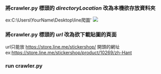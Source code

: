 ### 將crawler.py 標頭的 *directoryLocation* 改為本機欲存放資料夾 
 
ex:C:\Users\YourName\Desktop\line爬圖' 
![](https://i.imgur.com/v7ZwRqo.png)


  
    
      
        
     
        
 
### 將crawler.py 標頭的 *url* 改為欲下載貼圖的頁面

url只能放 https://store.line.me/stickershop/  開頭的網址  
ex:https://store.line.me/stickershop/product/10269/zh-Hant

### run crawler.py
